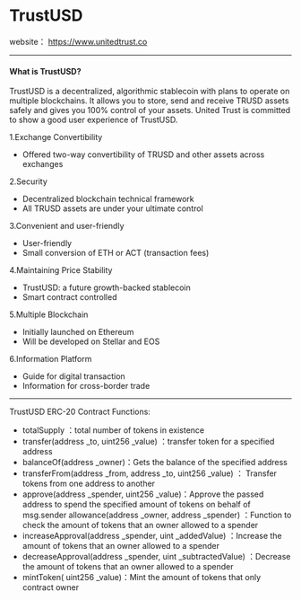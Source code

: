 # **TrustUSD**
website： https://www.unitedtrust.co

----------------
#### What is TrustUSD?

TrustUSD is a decentralized, algorithmic stablecoin with plans to operate on multiple blockchains. It allows you to store, send and receive TRUSD assets safely and gives you 100% control of your assets. United Trust is committed to show a good user experience of TrustUSD.


1.Exchange Convertibility
- Offered two-way convertibility of TRUSD and other assets across exchanges

2.Security
- Decentralized blockchain technical framework
- All TRUSD assets are under your ultimate control

3.Convenient and user-friendly
- User-friendly
- Small conversion of ETH or ACT (transaction fees)

4.Maintaining Price Stability
- TrustUSD: a future growth-backed stablecoin
- Smart contract controlled

5.Multiple Blockchain 
- Initially launched on Ethereum
- Will be developed on Stellar and EOS

6.Information Platform
- Guide for digital transaction
- Information for cross-border trade

----------------
TrustUSD ERC-20 Contract Functions:

* totalSupply ：total number of tokens in existence
* transfer(address _to, uint256 _value) ：transfer token for a specified address
* balanceOf(address _owner)：Gets the balance of the specified address
* transferFrom(address _from, address _to, uint256 _value) ： Transfer tokens from one address to another
* approve(address _spender, uint256 _value)：Approve the passed address to spend the specified amount of tokens on behalf of msg.sender allowance(address _owner, address _spender) ：Function to check the amount of tokens that an owner allowed to a spender
* increaseApproval(address _spender, uint _addedValue) ：Increase the amount of tokens that an owner allowed to a spender
* decreaseApproval(address _spender, uint _subtractedValue) ：Decrease the amount of tokens that an owner allowed to a spender
* mintToken( uint256 _value)：Mint the amount of tokens that only contract owner



